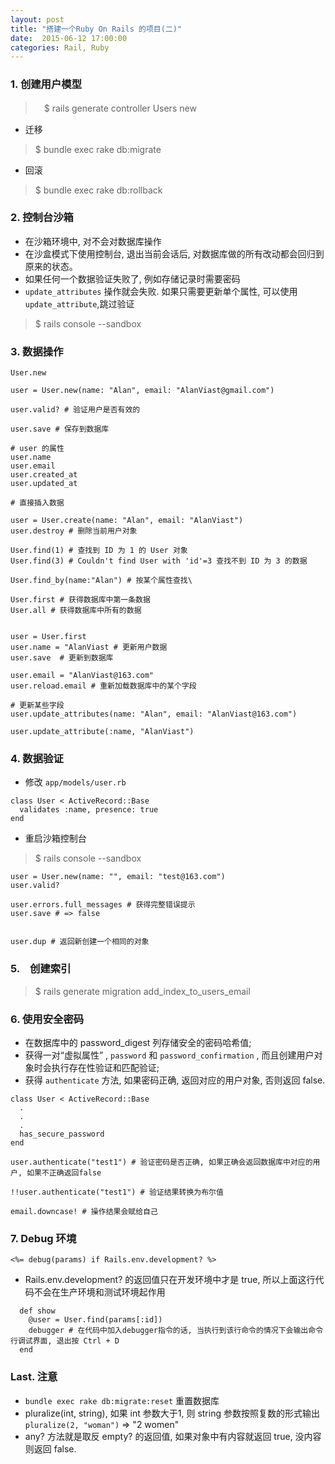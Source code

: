 ```yaml
---
layout: post
title: "搭建一个Ruby On Rails 的项目(二)"
date:  2015-06-12 17:00:00
categories: Rail, Ruby
---
```



### 1. 创建用户模型

>　$ rails generate controller Users new

* 迁移

>  $ bundle exec rake db:migrate

* 回滚

> $ bundle exec rake db:rollback


### 2. 控制台沙箱
* 在沙箱环境中, 对不会对数据库操作
* 在沙盒模式下使用控制台, 退出当前会话后, 对数据库做的所有改动都会回归到原来的状态。
* 如果任何一个数据验证失败了, 例如存储记录时需要密码
* `update_attributes` 操作就会失败. 如果只需要更新单个属性, 可以使用 `update_attribute`,跳过验证

> $ rails console --sandbox


### 3. 数据操作
```
User.new

user = User.new(name: "Alan", email: "AlanViast@gmail.com")

user.valid? # 验证用户是否有效的

user.save # 保存到数据库

# user 的属性
user.name
user.email
user.created_at
user.updated_at

# 直接插入数据

user = User.create(name: "Alan", email: "AlanViast")
user.destroy # 删除当前用户对象

User.find(1) # 查找到 ID 为 1 的 User 对象
User.find(3) # Couldn't find User with 'id'=3 查找不到 ID 为 3 的数据

User.find_by(name:"Alan") # 按某个属性查找\

User.first # 获得数据库中第一条数据
User.all # 获得数据库中所有的数据


user = User.first
user.name = "AlanViast # 更新用户数据
user.save  # 更新到数据库

user.email = "AlanViast@163.com"
user.reload.email # 重新加载数据库中的某个字段

# 更新某些字段
user.update_attributes(name: "Alan", email: "AlanViast@163.com")

user.update_attribute(:name, "AlanViast")
```

### 4. 数据验证

* 修改 `app/models/user.rb`

```
class User < ActiveRecord::Base
  validates :name, presence: true
end
```

* 重启沙箱控制台

> $ rails console --sandbox

```
user = User.new(name: "", email: "test@163.com")
user.valid?

user.errors.full_messages # 获得完整错误提示
user.save # => false


user.dup # 返回新创建一个相同的对象
```


### 5.　创建索引

> $ rails generate migration add_index_to_users_email



### 6. 使用安全密码
* 在数据库中的 password_digest 列存储安全的密码哈希值;
* 获得一对“虚拟属性” , `password` 和 `password_confirmation` , 而且创建用户对象时会执行存在性验证和匹配验证;
* 获得 `authenticate` 方法, 如果密码正确, 返回对应的用户对象, 否则返回 false.

```
class User < ActiveRecord::Base
  .
  .
  .
  has_secure_password
end
```


```
user.authenticate("test1") # 验证密码是否正确, 如果正确会返回数据库中对应的用户, 如果不正确返回false

!!user.authenticate("test1") # 验证结果转换为布尔值

email.downcase! # 操作结果会赋给自己
```



### 7. Debug 环境

```
<%= debug(params) if Rails.env.development? %>
```

* Rails.env.development? 的返回值只在开发环境中才是 true, 所以上面这行代码不会在生产环境和测试环境起作用


```
  def show
    @user = User.find(params[:id])
    debugger # 在代码中加入debugger指令的话, 当执行到该行命令的情况下会输出命令行调试界面, 退出按 Ctrl + D
  end
```












### Last. 注意
* `bundle exec rake db:migrate:reset` 重置数据库
* pluralize(int, string), 如果 int 参数大于1, 则 string 参数按照复数的形式输出 `pluralize(2, "woman")` => "2 women"
* any? 方法就是取反 empty? 的返回值, 如果对象中有内容就返回 true, 没内容则返回 false.

